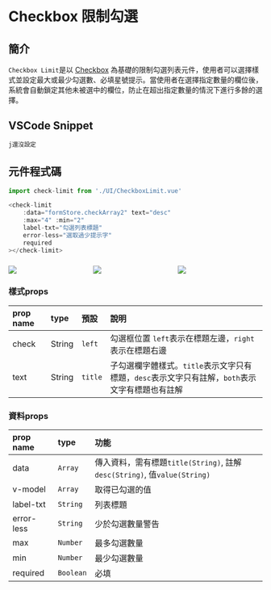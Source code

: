 # Checkbox 限制勾選 <Badge type="info" text="複合元件" />

## 簡介

`Checkbox Limit`是以 [Checkbox](../basic/checkbox.md) 為基礎的限制勾選列表元件，使用者可以選擇樣式並設定最大或最少勾選數、必填星號提示。當使用者在選擇指定數量的欄位後，系統會自動鎖定其他未被選中的欄位，防止在超出指定數量的情況下進行多餘的選擇。

## VSCode Snippet

```md
j還沒設定
```

## 元件程式碼

```javascript
import check-limit from './UI/CheckboxLimit.vue'
```

```javascript
<check-limit 
	:data="formStore.checkArray2" text="desc" 
	:max="4" :min="2"
	label-txt="勾選列表標題"
	error-less="選取過少提示字"
	required
></check-limit>
```

<div style="display: flex; margin-top: 22px;">
  <div style="flex: 1;">
    <img src="../../.vuepress/public/images/checklimit_1.png">
  </div>
  <div style="flex: 1;">
    <img src="../../.vuepress/public/images/checklimit_2.png">
  </div>
  <div style="flex: 1;">
    <img src="../../.vuepress/public/images/checklimit_3.png">
  </div>
</div>

### 樣式props

| prop name | type   | 預設    | 說明                                             |
| :-------- | :----- | :------ | :---------------------------------------------- |
| check       | String | `left`  | 勾選框位置 `left`表示在標題左邊，`right`表示在標題右邊 | 
| text        | String | `title` | 子勾選欄字體樣式。`title`表示文字只有標題，`desc`表示文字只有註解，`both`表示文字有標題也有註解 |

### 資料props
| prop name | type    | 功能                      |
| :-------- | :------ |:------------------------- | 
| data | `Array` | 傳入資料，需有標題`title(String)`, 註解`desc(String)`, 值`value(String)` |
| v-model | `Array`  | 取得已勾選的值                        |
| label-txt | `String` | 列表標題 |
| error-less | `String` | 少於勾選數量警告 |
| max | `Number` | 最多勾選數量 |
| min | `Number` | 最少勾選數量 |
| required | `Boolean` | 必填 |